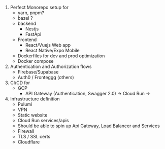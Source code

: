 1. Perfect Monorepo setup for
    - yarn, pnpm?
    - bazel ? 
    - backend 
        - Nestjs
        - FastApi
    - Frontend
        - React/Vuejs Web app
        - React Native/Expo Mobile
    - Dockerfiles for dev and prod optimization
    - Docker compose
2. Authentication and Authorization flows
    - Firebase/Supabase
    - Auth0 / Fronteggg (others)
3. CI/CD for
    - GCP 
        - API Gateway (Authentication, Swagger 2.0) -> Cloud Run -> 
4. Infrastructure definition
    - Pulumi
    - VPN
    - Static website
    - Cloud Run services/apis
    - Should be able to spin up Api Gateway, Load Balancer and Services
    - Firewall
    - TLS / SSL certs
    - Cloudflare
